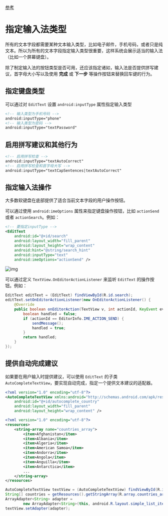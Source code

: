 [参考](https://developer.android.com/training/keyboard-input/style.html?hl=zh-cn#Type)

# 指定输入法类型

所有的文本字段都需要某种文本输入类型，比如电子邮件，手机号码，或者只是纯文本。所以为所有的文本字段指定输入类型很重要，这样系统会展示适当的输入法（比如一个屏幕键盘）。

除了制定输入法的按钮类型是否可用，还应该指定诸如，输入法是否提供拼写建议，首字母大小写以及使用 **完成** 或 **下一步** 等操作按钮来替换回车键的行为。



## 指定键盘类型

可以通过对 `EditText` 设置 `android:inputType` 属性指定输入类型

``` xml
<!-- 输入类型为手机号码 -->
android:inputType="phone" 
<!-- 输入类型为密码 -->
android:inputType="textPassword"
```



## 启用拼写建议和其他行为

``` xml
<!-- 启用拼写检查 -->
android:inputType="textAutoCorrect"
<!-- 启用拼写检查和首字母大写 -->
android:inputType="textCapSentences|textAutoCorrect"
```



## 指定输入法操作

大多数软键盘在底部提供了适合当前文本字段的用户操作按钮。

可以通过使用 `android:imeOptions` 属性来指定键盘操作按钮，比如 `actionSend` 或者 `actionSearch`。例如：

``` xml
<!-- 要指定inputType -->
<EditText
    android:id="@+id/search"
    android:layout_width="fill_parent"
    android:layout_height="wrap_content"
    android:hint="@string/search_hint"
    android:inputType="text"
    android:imeOptions="actionSend" />
```

![img](https://developer.android.google.cn/images/ui/edittext-actionsend.png)

可以通过定义 `TextView.OnEditorActionListener` 来监听 `EditText` 的操作按钮。例如：

``` java
EditText editText = (EditText) findViewById(R.id.search);
editText.setOnEditorActionListener(new OnEditorActionListener() {
    @Override
    public boolean onEditorAction(TextView v, int actionId, KeyEvent event) {
        boolean handled = false;
        if (actionId == EditorInfo.IME_ACTION_SEND) {
            sendMessage();
            handled = true;
        }
        return handled;
    }
});
```



## 提供自动完成建议

如果要在用户输入时提供建议，可以使用 `EditText` 的子类 `AutoCompleteTextView`，要实现自动完成，指定一个提供文本建议的适配器。

``` xml
<?xml version="1.0" encoding="utf-8"?>
<AutoCompleteTextView xmlns:android="http://schemas.android.com/apk/res/android"
    android:id="@+id/autocomplete_country"
    android:layout_width="fill_parent"
    android:layout_height="wrap_content" />
```

``` xml
<?xml version="1.0" encoding="utf-8"?>
<resources>
    <string-array name="countries_array">
        <item>Afghanistan</item>
        <item>Albania</item>
        <item>Algeria</item>
        <item>American Samoa</item>
        <item>Andorra</item>
        <item>Angola</item>
        <item>Anguilla</item>
        <item>Antarctica</item>
        ...
    </string-array>
</resources>
```

``` java
AutoCompleteTextView textView = (AutoCompleteTextView) findViewById(R.id.autocomplete_country);
String[] countries = getResources().getStringArray(R.array.countries_array);
ArrayAdapter<String> adapter =
        new ArrayAdapter<String>(this, android.R.layout.simple_list_item_1, countries);
textView.setAdapter(adapter);
```